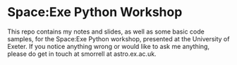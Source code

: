 # Space:Exe Python Workshop

This repo contains my notes and slides, as well as some basic code samples, for the Space:Exe Python workshop, presented at the University of Exeter.
If you notice anything wrong or would like to ask me anything, please do get in touch at smorrell at astro.ex.ac.uk. 